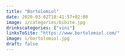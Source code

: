 ```yaml
---
title: "Bortolomiol"
date: 2020-03-02T18:41:57+02:00
image: i/categories/bibite.jpg
drinkscategories: ["vini"] 
linksToSite: "https://www.bortolomiol.com/"
image: i/bortolomiol.jpg
draft: false
---
```


